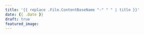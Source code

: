 ```yaml
---
title: '{{ replace .File.ContentBaseName "-" " " | title }}'
date: {{ .Date }}
draft: true
featured_image:
---
```

